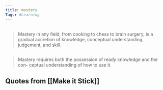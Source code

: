 ```yaml
---
title: mastery
Tags: #Learning
---
```


## 
> Mastery in any field, from cooking to chess to brain surgery, is a gradual accretion of knowledge, conceptual understanding, judgement, and skill.
## 
> Mastery requires both the possession of ready knowledge and the con- ceptual understanding of how to use it.
## Quotes from [[Make it Stick]]
